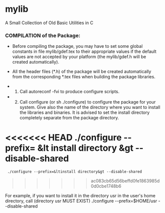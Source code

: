 # mylib
A Small Collection of Old Basic Utilities in C

### COMPILATION of the Package:

- Before compiling the package, you may have to set some global constants 
  in file mylib/gdef.tex to their appropriate values if the default values
  are not accepted by your platform (the mylib/gdef.h will be created
  automatically).

- All the header files (*.h) of the package will be created automatically 
  from the corresponding *.tex files when building the package libraries.

- 1) Call
	autoreconf -fvi
  to produce configure scripts.
 
- 2) Call configure (or sh ./configure) to configure the package for your system.
  Give also the name of the directory where you want to install the libraries
  and binaries. It is advised to set the install directory completely 
  separate from the package directory.
  
<<<<<<< HEAD
	 ./configure --prefix= &lt install directory &gt --disable-shared
=======
	 ./configure --prefix=&ltinstall directory&gt --disable-shared
>>>>>>> ac083cb65d56beffd0fe1863985d0d0cbe1748b6

  For example, if you want to install it in the directory usr in the
  user's home directory, call (directory usr MUST EXIST)
	 ./configure --prefix=$HOME/usr --disable-shared

  If no prefix is given in the configure command above, then the libraries
  will be installed in the standard directory /usr/local, but only the
  system administrator has the permissions to do that.

- 3) Call
	make
  to compile everything and build the libraries.

- 4) Call
	make install
  to install the libraries in the chosen directory.
